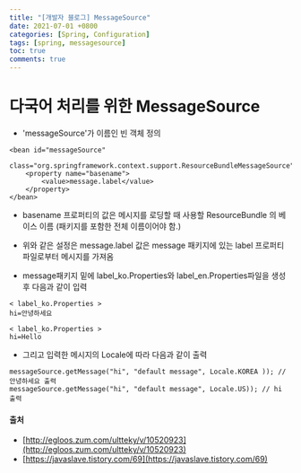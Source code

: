 ```yaml
---
title: "[개발자 블로그] MessageSource"
date: 2021-07-01 +0800
categories: [Spring, Configuration]
tags: [spring, messagesource]
toc: true
comments: true
---
```


# 다국어 처리를 위한 MessageSource
- 'messageSource'가 이름인 빈 객체 정의

~~~
<bean id="messageSource"
     class="org.springframework.context.support.ResourceBundleMessageSource">
    <property name="basename">
        <value>message.label</value>
    </property>
</bean>
~~~
 
- basename 프로퍼티의 값은 메시지를 로딩할 때 사용할 ResourceBundle 의 베이스 이름 (패키지를 포함한 전체 이름이어야 함.)
- 위와 같은 설정은 message.label 값은 message 패키지에 있는 label 프로퍼티 파일로부터 메시지를 가져옴

- message패키지 밑에 label_ko.Properties와 label_en.Properties파일을 생성 후 다음과 같이 입력

~~~
< label_ko.Properties >
hi=안녕하세요
~~~

~~~
< label_ko.Properties >
hi=Hello
~~~

- 그리고 입력한 메시지의 Locale에 따라 다음과 같이 출력

~~~
messageSource.getMessage("hi", "default message", Locale.KOREA )); // 안녕하세요 출력
messageSource.getMessage("hi", "default message", Locale.US)); // hi 출력
~~~

#### 출처
- [http://egloos.zum.com/ultteky/v/10520923](http://egloos.zum.com/ultteky/v/10520923)
- [https://javaslave.tistory.com/69](https://javaslave.tistory.com/69)